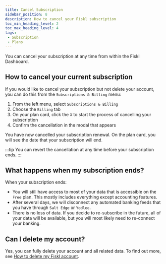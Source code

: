 ```yaml
---
title: Cancel Subscription
sidebar_position: 8
description: How to cancel your Fiskl subscription
toc_min_heading_level: 2
toc_max_heading_level: 4
tags:
 - Subscription
 - Plans
---
```


You can cancel your subscription at any time from within the Fiskl Dashboard.

## How to cancel your current subscription

If you would like to cancel your subscription but not delete your account, you can do this from the `Subscriptions & Billing` menu:

1. From the left menu, select `Subscriptions & Billing`
1. Choose the `Billing` tab
1. On your plan card, click the `X` to start the process of cancelling your subscription
1. Confirm the cancellation in the modal that appears

You have now cancelled your subscription renewal. On the plan card, you will see the date that your subscription will end.

:::tip
You can revert the cancellation at any time before your subscription ends.
:::

## What happens when my subscription ends?

When your subscription ends:

- You will still have access to most of your data that is accessible on the `Free` plan. This mostly includes everything except accounting features.
- After several days, we will disconnect any automated banking feeds that you have through `Salt Edge` or `Yodlee`.
- There is no loss of data. If you decide to re-subscribe in the future, all of your data will be available, but you will most likely need to re-connect your banking.

## Can I delete my account?

Yes, you can fully delete your account and all related data. To find out more, see [How to delete my Fiskl account](./delete-account.md).